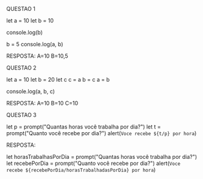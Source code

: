 QUESTAO 1 

let a = 10
let b = 10

console.log(b)

b = 5
console.log(a, b)

RESPOSTA: A=10
          B=10,5


QUESTAO 2

let a = 10
let b = 20
let c
c = a
b = c
a = b

console.log(a, b, c)

RESPOSTA: 
          A=10
          B=10
          C=10




QUESTAO 3

let p = prompt("Quantas horas você trabalha por dia?")
let t = prompt("Quanto você recebe por dia?")
alert(`Voce recebe ${t/p} por hora`)

RESPOSTA:

let horasTrabalhasPorDia = prompt("Quantas horas você trabalha por dia?")
let recebePorDia = prompt("Quanto você recebe por dia?")
alert(`Voce recebe ${recebePorDia/horasTrabalhadasPorDia} por hora`)

